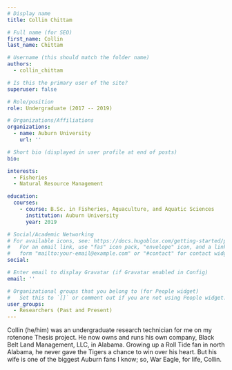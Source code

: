 ```yaml
---
# Display name
title: Collin Chittam

# Full name (for SEO)
first_name: Collin
last_name: Chittam

# Username (this should match the folder name)
authors:
  - collin_chittam

# Is this the primary user of the site?
superuser: false

# Role/position
role: Undergraduate (2017 -- 2019)

# Organizations/Affiliations
organizations:
  - name: Auburn University
    url: ''

# Short bio (displayed in user profile at end of posts)
bio: 

interests:
  - Fisheries
  - Natural Resource Management

education:
  courses:
    - course: B.Sc. in Fisheries, Aquaculture, and Aquatic Sciences
      institution: Auburn University
      year: 2019

# Social/Academic Networking
# For available icons, see: https://docs.hugoblox.com/getting-started/page-builder/#icons
#   For an email link, use "fas" icon pack, "envelope" icon, and a link in the
#   form "mailto:your-email@example.com" or "#contact" for contact widget.
social:

# Enter email to display Gravatar (if Gravatar enabled in Config)
email: ''

# Organizational groups that you belong to (for People widget)
#   Set this to `[]` or comment out if you are not using People widget.
user_groups:
  - Researchers (Past and Present)
---
```


Collin (he/him) was an undergraduate research technician for me on my rotenone Thesis project. He now owns and runs his own company, Black Belt Land Management, LLC, in Alabama. Growing up a Roll Tide fan in north Alabama, he never gave the Tigers a chance to win over his heart. But his wife is one of the biggest Auburn fans I know; so, War Eagle, for life, Collin.
